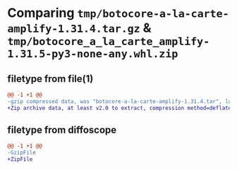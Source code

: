 # Comparing `tmp/botocore-a-la-carte-amplify-1.31.4.tar.gz` & `tmp/botocore_a_la_carte_amplify-1.31.5-py3-none-any.whl.zip`

## filetype from file(1)

```diff
@@ -1 +1 @@
-gzip compressed data, was "botocore-a-la-carte-amplify-1.31.4.tar", last modified: Tue Jul 18 01:54:56 2023, max compression
+Zip archive data, at least v2.0 to extract, compression method=deflate
```

## filetype from diffoscope

```diff
@@ -1 +1 @@
-GzipFile
+ZipFile
```

